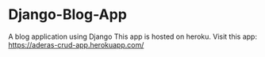 # Django-Blog-App
A blog application using Django
This app is hosted on heroku.
Visit this app: https://aderas-crud-app.herokuapp.com/
